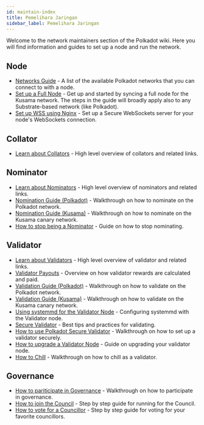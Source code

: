 ```yaml
---
id: maintain-index
title: Pemelihara Jaringan
sidebar_label: Pemelihara Jaringan
---
```


Welcome to the network maintainers section of the Polkadot wiki. Here you will find information and guides to set up a node and run the network.

## Node

- [Networks Guide](maintain-networks) - A list of the available Polkadot networks that you can connect to with a node.
- [Set up a Full Node](maintain-sync) - Get up and started by syncing a full node for the Kusama network. The steps in the guide will broadly apply also to any Substrate-based network (like Polkadot).
- [Set up WSS using Nginx](maintain-wss) - Set up a Secure WebSockets server for your node's WebSockets connection.

## Collator

- [Learn about Collators](learn-collator) - High level overview of collators and related links.

## Nominator

- [Learn about Nominators](learn-nominator) - High level overview of nominators and related links.
- [Nomination Guide (Polkadot)](maintain-guides-how-to-nominate-polkadot) - Walkthrough on how to nominate on the Polkadot network.
- [Nomination Guide (Kusama)](maintain-guides-how-to-nominate-kusama) - Walkthrough on how to nominate on the Kusama canary network.
- [How to stop being a Nominator](maintain-guides-how-to-unbond) - Guide on how to stop nominating.

## Validator

- [Learn about Validators](learn-validator) - High level overview of validator and related links.
- [Validator Payouts](maintain-guides-validator-payout) - Overview on how validator rewards are calculated and paid.
- [Validation Guide (Polkadot)](maintain-guides-how-to-validate-polkadot) - Walkthrough on how to validate on the Polkadot network.
- [Validation Guide (Kusama)](maintain-guides-how-to-validate-kusama) - Walkthrough on how to validate on the Kusama canary network.
- [Using systemmd for the Validator Node](maintain-guides-how-to-systemd) - Configuring systemmd with the Validator node.
- [Secure Validator](maintain-guides-secure-validator) - Best tips and practices for validating.
- [How to use Polkadot Secure Validator](maintain-guides-how-to-use-polkadot-secure-validator) - Walkthrough on how to set up a validator securely.
- [How to upgrade a Validator Node](maintain-guides-how-to-upgrade) - Guide on upgrading your validator node.
- [How to Chill](maintain-guides-how-to-chill) - Walkthrough on how to chill as a validator.

## Governance

- [How to pariticipate in Governance](maintain-guides-democracy) - Walkthrough on how to participate in governance.
- [How to join the Council](maintain-guides-how-to-join-council) - Step by step guide for running for the Council.
- [How to vote for a Councillor](maintain-guides-how-to-vote-councillor) - Step by step guide for voting for your favorite councillors.
